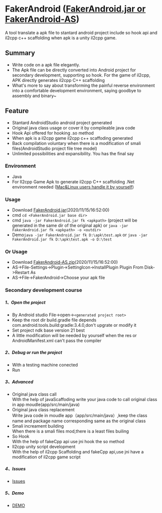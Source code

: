 # FakerAndroid ([FakerAndroid.jar or FakerAndroid-AS](https://github.com/Efaker/FakerAndroid/releases))


A tool translate a apk file to stantard android project include so hook api and il2cpp c++ scaffolding when apk is a unity il2cpp game.
## Summary
- Write code on a apk file elegantly.
- The Apk file can be directly converted into Android project for secondary development, supporting so hook. For the game of il2cpp, APK directly generates il2cpp C++ scaffolding
- What's more to say about transforming the painful reverse environment into a comfortable development environment, saying goodbye to assembly and binary~ 
## Feature
- Stantard AndroidStudio android project generated
- Original java class usage or cover it by compileable java code
- Hook Api offered for hooking .so method 
- When apk is a il2cpp game il2cpp c++ scaffoding generated
- Back compilation voluntary when there is a modification of smali files(AndroidStudio project file tree model)
- Unlimited possibilities and expansibility. You has the final say
### Environment
- Java
- For Il2cpp Game Apk to generate il2cpp C++ scaffolding .Net environment needed ([Mac&Linux users handle it by yourself](https://dotnet.microsoft.com/download/dotnet/5.0)) 
### Usage 
- Download [FakerAndroid.jar](https://github.com/Efaker/FakerAndroid/releases)(2020/11/15/16:52:00)
- cmd ```cd <FakerAndroid.jar base dir>``` 
- cmd ```java -jar FakerAndroid.jar fk <apkpath>``` (project will be generated in the same dir of the original apk) or ```java -jar FakerAndroid.jar fk <apkpath> -o <outdir>```
- Demo```java -jar FakerAndroid.jar fk D:\apk\test.apk``` or ```java -jar FakerAndroid.jar fk D:\apk\test.apk -o D:\test```
### Or Usage 
- Download [FakerAndroid-AS.zip](https://github.com/Efaker/FakerAndroid/releases)(2020/11/15/16:52:00)
- AS->File-Settings->Plugin->SettingIcon->InstallPlugin Plugin From Disk->Restart As
- AS->File->FakerAndroid->Choose your apk file

### Secondary development course
##### 1、Open the project
- By Android studio File->open->```<generated project root>```
- Keep the root dir build.gradle file depends com.android.tools.build:gradle:3.4.0,don't upgrate or modify it
- Set project ndk base version 21 best
- A little modification will be needed by yourself when the res or AndroidManifest.xml can't pass the compiler 
##### 2、Debug or run the project
- With a testing machine conected
- Run 
##### 3、Advanced
- Original java class call  
  With the help of javaScaffoding write your java code to call original class in app moudle(app/src/main/java) 
- Original java class replacement      
  Write java code in moudle app（app/src/main/java）,keep the class name and package name corresponding same as the original class
- Smali increament building  
  When there is a smali files mod,there is a least files builing 
- So Hook  
  With the help of fakeCpp api use jni hook the so method
- Il2cpp unity script development  
  With the help of il2cpp Scaffolding and fakeCpp api,use jni have a modification of il2cpp game script

##### 4、Issues
- [Issues](https://github.com/Efaker/FakerAndroid/issues)

##### 5、Demo
- [DEMO](https://github.com/Efaker/FakerAndroid-Demos/releases/tag/1031)








        
        
        
        
        
      
                
 








